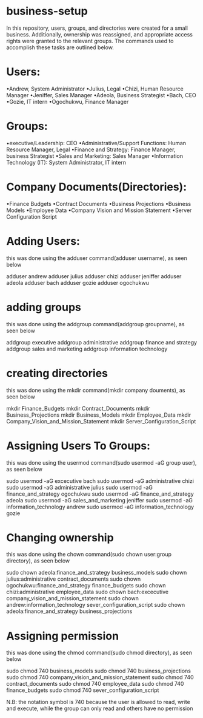 # business-setup
In this repository, users, groups, and directories were created for a small business. Additionally, ownership was reassigned, and appropriate access rights were granted to the relevant groups. The commands used to accomplish these tasks are outlined below.
# Users:
•Andrew, System Administrator
•Julius, Legal
•Chizi, Human Resource Manager
•Jeniffer, Sales Manager
•Adeola, Business Strategist
•Bach, CEO
•Gozie, IT intern
•Ogochukwu, Finance Manager 
 # Groups:
•executive/Leadership:
CEO
•Administrative/Support Functions:
Human Resource Manager,
Legal
•Finance and Strategy:
Finance Manager, 
business Strategist
•Sales and Marketing:
Sales Manager
•Information Technology (IT):
System Administrator,
IT intern
# Company Documents(Directories):
•Finance Budgets
•Contract Documents
•Business Projections
•Business Models
•Employee Data
•Company Vision and Mission Statement
•Server Configuration Script

# Adding Users:
this was done using the adduser command(adduser username), as seen below

adduser andrew
adduser julius
adduser chizi
adduser jeniffer
adduser adeola
adduser bach
adduser gozie
adduser ogochukwu

# adding groups
this was done using the addgroup command(addgroup groupname), as seen below

addgroup executive
addgroup administrative
addgroup finance and strategy
addgroup sales and marketing 
addgroup information technology

# creating directories
this was done using the mkdir command(mkdir company douments), as seen below

mkdir Finance_Budgets
mkdir Contract_Documents
mkdir Business_Projections
mkdir Business_Models
mkdir Employee_Data
mkdir Company_Vision_and_Mission_Statement
mkdir Server_Configuration_Script

# Assigning Users To Groups:
this was done using the usermod command(sudo usermod -aG group user), as seen below

sudo usermod -aG excecutive bach
sudo usermod -aG administrative chizi
sudo usermod -aG administrative julius
sudo usermod -aG finance_and_strategy ogochukwu
sudo usermod -aG finance_and_strategy adeola
sudo usermod -aG sales_and_marketing jeniffer
sudo usermod -aG information_technology andrew
sudo usermod -aG information_technology gozie

# Changing ownership
this was done using the chown command(sudo chown user:group directory), as seen below

sudo chown adeola:finance_and_strategy business_models
sudo chown julius:administrative contract_documents
sudo chown ogochukwu:finance_and_strategy finance_budgets
sudo chown chizi:administrative employee_data
sudo chown bach:excecutive company_vision_and_mission_statement
sudo chown andrew:information_technology sever_configuration_script
sudo chown adeola:finance_and_strategy business_projections

# Assigning permission
this was done using the chmod command(sudo chmod directory), as seen below

sudo chmod 740 business_models
sudo chmod 740 business_projections
sudo chmod 740 company_vision_and_mission_statement
sudo chmod 740 contract_documents
sudo chmod 740 employee_data
sudo chmod 740 finance_budgets
sudo chmod 740 sever_configuration_script

N.B: the notation symbol is 740 because the user is allowed to read, write and execute, while the group can only read and others have no permission



